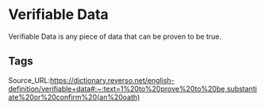 # Verifiable Data
Verifiable Data is any piece of data that can be proven to be true.
## Tags
Source_URL:https://dictionary.reverso.net/english-definition/verifiable+data#:~:text=1%20to%20prove%20to%20be,substantiate%20or%20confirm%20(an%20oath)
